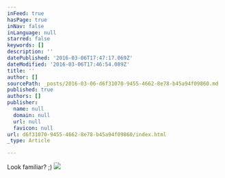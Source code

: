 ```yaml
---
inFeed: true
hasPage: true
inNav: false
inLanguage: null
starred: false
keywords: []
description: ''
datePublished: '2016-03-06T17:47:17.069Z'
dateModified: '2016-03-06T17:46:54.089Z'
title: ''
author: []
sourcePath: _posts/2016-03-06-d6f31070-9455-4662-8e78-b45a94f09860.md
published: true
authors: []
publisher:
  name: null
  domain: null
  url: null
  favicon: null
url: d6f31070-9455-4662-8e78-b45a94f09860/index.html
_type: Article

---
```

Look familiar? ;) ![](https://the-grid-user-content.s3-us-west-2.amazonaws.com/e971aaa9-03d8-4296-b3da-7af9e0308c14.jpg)
